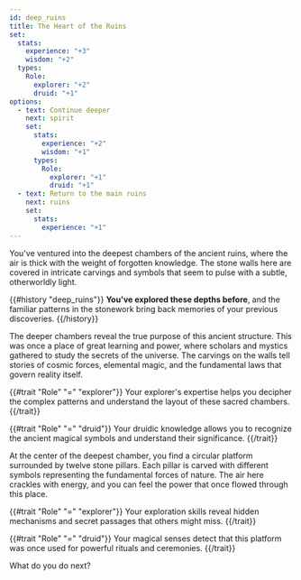 ```yaml
---
id: deep_ruins
title: The Heart of the Ruins
set:
  stats:
    experience: "+3"
    wisdom: "+2"
  types:
    Role:
      explorer: "+2"
      druid: "+1"
options:
  - text: Continue deeper
    next: spirit
    set:
      stats:
        experience: "+2"
        wisdom: "+1"
      types:
        Role:
          explorer: "+1"
          druid: "+1"
  - text: Return to the main ruins
    next: ruins
    set:
      stats:
        experience: "+1"
---
```


You've ventured into the deepest chambers of the ancient ruins, where the air is thick with the weight of forgotten knowledge. The stone walls here are covered in intricate carvings and symbols that seem to pulse with a subtle, otherworldly light.

{{#history "deep_ruins"}}
**You've explored these depths before**, and the familiar patterns in the stonework bring back memories of your previous discoveries.
{{/history}}

The deeper chambers reveal the true purpose of this ancient structure. This was once a place of great learning and power, where scholars and mystics gathered to study the secrets of the universe. The carvings on the walls tell stories of cosmic forces, elemental magic, and the fundamental laws that govern reality itself.

{{#trait "Role" "=" "explorer"}}
Your explorer's expertise helps you decipher the complex patterns and understand the layout of these sacred chambers.
{{/trait}}

{{#trait "Role" "=" "druid"}}
Your druidic knowledge allows you to recognize the ancient magical symbols and understand their significance.
{{/trait}}

At the center of the deepest chamber, you find a circular platform surrounded by twelve stone pillars. Each pillar is carved with different symbols representing the fundamental forces of nature. The air here crackles with energy, and you can feel the power that once flowed through this place.

{{#trait "Role" "=" "explorer"}}
Your exploration skills reveal hidden mechanisms and secret passages that others might miss.
{{/trait}}

{{#trait "Role" "=" "druid"}}
Your magical senses detect that this platform was once used for powerful rituals and ceremonies.
{{/trait}}

What do you do next? 